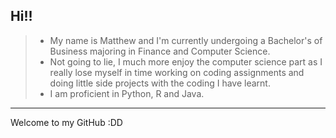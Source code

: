 ## Hi!!
> - My name is Matthew and I'm currently undergoing a Bachelor's of Business majoring in Finance and Computer Science.  
> - Not going to lie, I much more enjoy the computer science part as I really lose myself in time working on coding assignments and doing little side projects with the coding I have learnt.  
> - I am proficient in Python, R and Java.  
***
Welcome to my GitHub :DD
